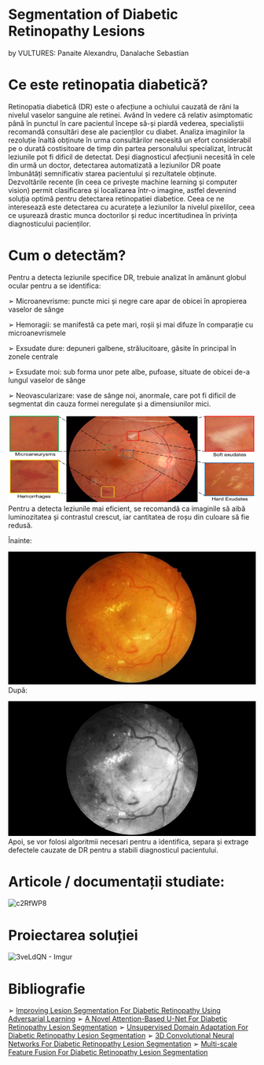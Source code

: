 # Segmentation of Diabetic Retinopathy Lesions 
 by VULTURES: Panaite Alexandru, Danalache Sebastian

# Ce este retinopatia diabetică?
Retinopatia diabetică (DR) este o afecțiune a ochiului cauzată de răni la nivelul vaselor sanguine ale retinei. Având în vedere că relativ asimptomatic până în punctul în care pacientul începe să-și piardă vederea, specialiștii recomandă consultări dese ale pacienților cu diabet. Analiza imaginilor la rezoluție înaltă obținute în urma consultărilor necesită un efort considerabil pe o durată costisitoare de timp din partea personalului specializat, întrucât leziunile pot fi dificil de detectat. Deși diagnosticul afecțiunii necesită în cele din urmă un doctor, detectarea automatizată a leziunilor DR poate îmbunătăți semnificativ starea pacientului și rezultatele obținute. Dezvoltările recente (în ceea ce privește machine learning și computer vision) permit clasificarea și localizarea într-o imagine, astfel devenind soluția optimă pentru detectarea retinopatiei diabetice. Ceea ce ne interesează este detectarea cu acuratețe a leziunilor la nivelul pixelilor, ceea ce ușurează drastic munca doctorilor și reduc incertitudinea în privința diagnosticului pacienților.


# Cum o detectăm?

Pentru a detecta leziunile specifice DR, trebuie analizat în amănunt globul ocular pentru a se identifica:

➢ Microanevrisme: puncte mici și negre care apar de obicei în apropierea vaselor de sânge 

➢ Hemoragii: se manifestă ca pete mari, roșii și mai difuze în comparație cu microanevrismele 

➢ Exsudate dure: depuneri galbene, strălucitoare, găsite în principal în zonele centrale 

➢ Exsudate moi: sub forma unor pete albe, pufoase, situate de obicei de-a lungul vaselor de sânge 

➢ Neovascularizare: vase de sânge noi, anormale, care pot fi dificil de segmentat din cauza formei neregulate și a dimensiunilor mici.

![Imagine 1](https://github.com/PrelucrareaImaginilor/pi-p-proiect-vultures/blob/master/diverse/Imagine3.png)
Pentru a detecta leziunile mai eficient, se recomandă ca imaginile să aibă luminozitatea și contrastul crescut, iar cantitatea de roșu din culoare să fie redusă.

Înainte:

![Imagine 2](https://github.com/PrelucrareaImaginilor/pi-p-proiect-vultures/blob/master/diverse/Imagine1.jpg)
După:

![Imagine 3](https://github.com/PrelucrareaImaginilor/pi-p-proiect-vultures/blob/master/diverse/Imagine2.png)
Apoi, se vor folosi algoritmii necesari pentru a identifica, separa și extrage defectele cauzate de DR pentru a stabili diagnosticul pacientului.

# Articole / documentații studiate:

![c2RfWP8](https://github.com/user-attachments/assets/ed9ea5fc-58a8-4692-ac68-9784ccc73993)

# Proiectarea soluției

![3veLdQN - Imgur](https://github.com/user-attachments/assets/911afdf6-9308-4568-82e8-06edd8746ae9)

# Bibliografie 

 ➢ [Improving Lesion Segmentation For Diabetic Retinopathy Using Adversarial Learning](https://arxiv.org/pdf/2007.13854v1)
➢ [A Novel Attention-Based U-Net For Diabetic Retinopathy Lesion Segmentation](https://www.frontiersin.org/journals/medicine/articles/10.3389/fmed.2023.1309795/full)
➢ [Unsupervised Domain Adaptation For Diabetic Retinopathy Lesion Segmentation](https://pmc.ncbi.nlm.nih.gov/articles/PMC11130363/)
➢ [3D Convolutional Neural Networks For Diabetic Retinopathy Lesion Segmentation](https://www.mdpi.com/2075-4426/12/9/1454)
➢ [Multi-scale Feature Fusion For Diabetic Retinopathy Lesion Segmentation](https://pmc.ncbi.nlm.nih.gov/articles/PMC9777401/)

